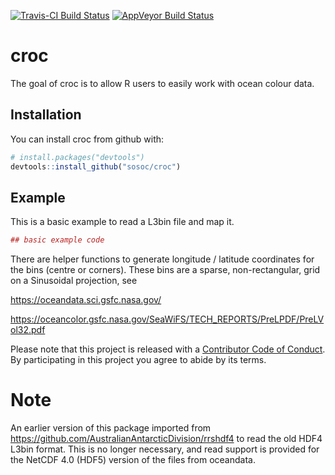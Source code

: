 
<!-- README.md is generated from README.Rmd. Please edit that file -->
[![Travis-CI Build Status](https://travis-ci.org/sosoc/croc.svg?branch=master)](https://travis-ci.org/sosoc/croc) [![AppVeyor Build Status](https://ci.appveyor.com/api/projects/status/github/sosoc/croc?branch=master&svg=true)](https://ci.appveyor.com/project/sosoc/croc)

croc
====

The goal of croc is to allow R users to easily work with ocean colour data.

Installation
------------

You can install croc from github with:

``` r
# install.packages("devtools")
devtools::install_github("sosoc/croc")
```

Example
-------

This is a basic example to read a L3bin file and map it.

``` r
## basic example code
```

There are helper functions to generate longitude / latitude coordinates for the bins (centre or corners). These bins are a sparse, non-rectangular, grid on a Sinusoidal projection, see

<https://oceandata.sci.gsfc.nasa.gov/>

<https://oceancolor.gsfc.nasa.gov/SeaWiFS/TECH_REPORTS/PreLPDF/PreLVol32.pdf>

Please note that this project is released with a [Contributor Code of Conduct](CONDUCT.md). By participating in this project you agree to abide by its terms.

Note
====

An earlier version of this package imported from <https://github.com/AustralianAntarcticDivision/rrshdf4> to read the old HDF4 L3bin format. This is no longer necessary, and read support is provided for the NetCDF 4.0 (HDF5) version of the files from oceandata.
